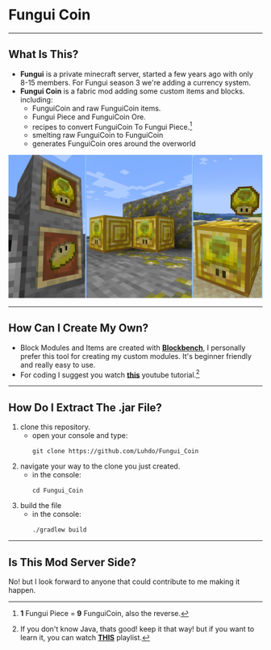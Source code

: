 # Fungui Coin

---

## What Is This?
- **Fungui** is a private minecraft server, started a few years ago with only 8-15 members. For Fungui season 3 we're adding a currency system.
- **Fungui Coin** is a fabric mod adding some custom items and blocks. including: 
  - FunguiCoin and raw FunguiCoin items.
  - Fungui Piece and FunguiCoin Ore.
  - recipes to convert FunguiCoin To Fungui Piece.[^1] 
  - smelting raw FunguiCoin to FunguiCoin
  - generates FunguiCoin ores around the overworld

  
![demo](./.vscode/demo.jpg)

---
## How Can I Create My Own?

- Block Modules and Items are created with **[Blockbench](https://www.blockbench.net/)**, I personally prefer this tool for creating my custom modules. It's beginner friendly and really easy to use.
- For coding I suggest you watch **[this](https://www.youtube.com/watch?v=RSqSZoJQXvg&list=PLKGarocXCE1EeLZggaXPJaARxnAbUD8Y_)** youtube tutorial.[^2]

---
## How Do I Extract The .jar File?

1. clone this repository.
   - open your console and type:
      ```shell
      git clone https://github.com/Luhdo/Fungui_Coin
      ```
2. navigate your way to the clone you just created.
   - in the console:
     ```shell
     cd Fungui_Coin
     ```
3. build the file
   - in the console:
     ```shell
     ./gradlew build
     ```

---
## Is This Mod Server Side?
No! but I look forward to anyone that could contribute to me making it happen. 


[^1]: **1** Fungui Piece = **9** FunguiCoin, also the reverse.
[^2]: If you don't know Java, thats good! keep it that way! but if you want to learn it, you can watch **[THIS](https://www.youtube.com/watch?v=oBwPZRk6-SE&list=PLKGarocXCE1FeXvEogpjz4SvHxF_FJRO6)** playlist.
